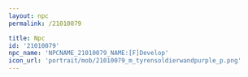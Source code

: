 ```yaml
---
layout: npc
permalink: /21010079

title: Npc
id: '21010079'
npc_name: 'NPCNAME_21010079_NAME:[F]Develop'
icon_url: 'portrait/mob/21010079_m_tyrensoldierwandpurple_p.png'
---
```

